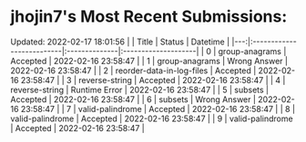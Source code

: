 # jhojin7's Most Recent Submissions:
Updated: 2022-02-17 18:01:56
|    | Title                     | Status        | Datetime            |
|---:|:--------------------------|:--------------|:--------------------|
|  0 | group-anagrams            | Accepted      | 2022-02-16 23:58:47 |
|  1 | group-anagrams            | Wrong Answer  | 2022-02-16 23:58:47 |
|  2 | reorder-data-in-log-files | Accepted      | 2022-02-16 23:58:47 |
|  3 | reverse-string            | Accepted      | 2022-02-16 23:58:47 |
|  4 | reverse-string            | Runtime Error | 2022-02-16 23:58:47 |
|  5 | subsets                   | Accepted      | 2022-02-16 23:58:47 |
|  6 | subsets                   | Wrong Answer  | 2022-02-16 23:58:47 |
|  7 | valid-palindrome          | Accepted      | 2022-02-16 23:58:47 |
|  8 | valid-palindrome          | Accepted      | 2022-02-16 23:58:47 |
|  9 | valid-palindrome          | Accepted      | 2022-02-16 23:58:47 |